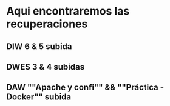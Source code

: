# Aqui encontraremos las recuperaciones
## DIW 6 & 5 subida
## DWES 3 & 4 subidas
## DAW ""Apache y confi"" && ""Práctica - Docker"" subida
